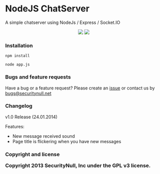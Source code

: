 <h1>NodeJS ChatServer</h1>

A simple chatserver using NodeJs / Express / Socket.IO

<center><img src="http://img839.imageshack.us/img839/4701/lssg.png"></img>
<img src="http://img819.imageshack.us/img819/3057/tx8l.png"></img></center>

<h3>Installation</h3>

```
npm install
```

```
node app.js
```

<h3>Bugs and feature requests</h3>
 
<p>Have a bug or a feature request? Please create an <a href="https://github.com/SecurityNull/nodejs-chatserver/issues">issue</a> or contact us by <a href="mailto:bugs@securitynull.net">bugs@securitynull.net</a></p>
 
<h3>Changelog</h3>

<p>v1.0 Release (24.01.2014)</p>

Features:

- New message received sound
- Page title is flickering when you have new messages

<h3>Copyright and license

Copyright 2013 SecurityNull, Inc under the GPL v3 license.<h3>
